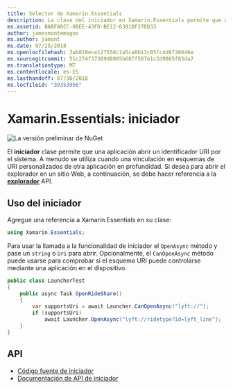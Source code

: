 ```yaml
---
title: Selector de Xamarin.Essentials
description: La clase del iniciador en Xamarin.Essentials permite que una aplicación abrir un identificador URI por el sistema.
ms.assetid: BABF40CC-8BEE-43FD-BE12-6301DF27DD33
author: jamesmontemagno
ms.author: jamont
ms.date: 07/25/2018
ms.openlocfilehash: 3ab820ece127558c1a5ca8b13c05fc4d6f20646e
ms.sourcegitcommit: 51c274f37369d8965b68ff587e1c2d9865f85da7
ms.translationtype: MT
ms.contentlocale: es-ES
ms.lasthandoff: 07/30/2018
ms.locfileid: "39353956"
---
```

# <a name="xamarinessentials-launcher"></a>Xamarin.Essentials: iniciador

![La versión preliminar de NuGet](~/media/shared/pre-release.png)

El **iniciador** clase permite que una aplicación abrir un identificador URI por el sistema. A menudo se utiliza cuando una vinculación en esquemas de URI personalizados de otra aplicación en profundidad. Si desea para abrir el explorador en un sitio Web, a continuación, se debe hacer referencia a la **[explorador](open-browser.md)** API.

## <a name="using-launcher"></a>Uso del iniciador

Agregue una referencia a Xamarin.Essentials en su clase:

```csharp
using Xamarin.Essentials;
```

Para usar la llamada a la funcionalidad de iniciador el `OpenAsync` método y pase un `string` o `Uri` para abrir. Opcionalmente, el `CanOpenAsync` método puede usarse para comprobar si el esquema URI puede controlarse mediante una aplicación en el dispositivo.

```csharp
public class LauncherTest
{
    public async Task OpenRideShare()
    {
        var supportsUri = await Launcher.CanOpenAsync("lyft://");
        if (supportsUri)
            await Launcher.OpenAsync("lyft://ridetype?id=lyft_line");
    }
}
```

## <a name="api"></a>API

- [Código fuente de iniciador](https://github.com/xamarin/Essentials/tree/master/Xamarin.Essentials/Launcher)
- [Documentación de API de iniciador](xref:Xamarin.Essentials.Launcher)
